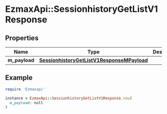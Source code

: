 # EzmaxApi::SessionhistoryGetListV1Response

## Properties

| Name | Type | Description | Notes |
| ---- | ---- | ----------- | ----- |
| **m_payload** | [**SessionhistoryGetListV1ResponseMPayload**](SessionhistoryGetListV1ResponseMPayload.md) |  |  |

## Example

```ruby
require 'Ezmaxapi'

instance = EzmaxApi::SessionhistoryGetListV1Response.new(
  m_payload: null
)
```

